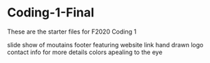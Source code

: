 # Coding-1-Final
 These are the starter files for F2020 Coding 1

slide show of moutains
footer featuring website link
hand drawn logo
contact info for more details
colors apealing to the eye

